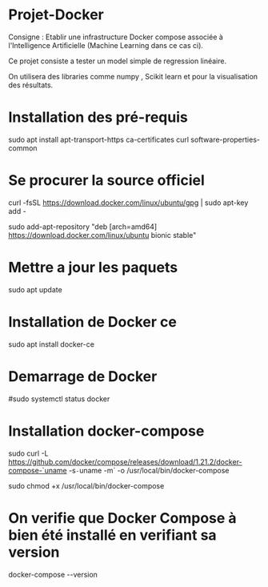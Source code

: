 # Projet-Docker


Consigne : Etablir une infrastructure Docker compose associée à l'Intelligence Artificielle (Machine Learning dans ce cas ci).

Ce projet consiste a tester un model simple de regression linéaire.

On utilisera des libraries comme numpy , Scikit learn et pour la visualisation des résultats.


# Installation des pré-requis
sudo apt install apt-transport-https ca-certificates curl software-properties-common

# Se procurer la source officiel
curl -fsSL https://download.docker.com/linux/ubuntu/gpg | sudo apt-key add -

sudo add-apt-repository "deb [arch=amd64] https://download.docker.com/linux/ubuntu bionic stable"

# Mettre a jour les paquets
sudo apt update

# Installation de Docker ce
sudo apt install docker-ce

# Demarrage de Docker
#sudo systemctl status docker

# Installation docker-compose

sudo curl -L https://github.com/docker/compose/releases/download/1.21.2/docker-compose-`uname -s`-`uname -m` -o /usr/local/bin/docker-compose

sudo chmod +x /usr/local/bin/docker-compose
# On verifie que Docker Compose à bien été installé en verifiant sa version
docker-compose --version



